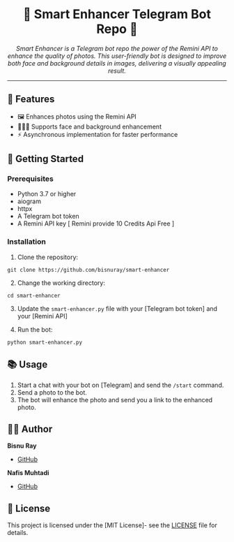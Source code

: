 <h1 align="center">📸 Smart Enhancer Telegram Bot Repo 🤖</h1>

<p align="center">
  <em>Smart Enhancer is a Telegram bot repo the power of the Remini API to enhance the quality of photos. This user-friendly bot is designed to improve both face and background details in images, delivering a visually appealing result. </em>
</p>

<hr>

## 🌟 Features

- 🖼️ Enhances photos using the Remini API
- 🧑‍🤝‍🧑 Supports face and background enhancement
- ⚡ Asynchronous implementation for faster performance

## 🚀 Getting Started

### Prerequisites

- Python 3.7 or higher
- aiogram
- httpx
- A Telegram bot token
- A Remini API key [ Remini provide 10 Credits Api Free ]

### Installation

1. Clone the repository:
````
git clone https://github.com/bisnuray/smart-enhancer
````
2. Change the working directory:

```
cd smart-enhancer
````

3. Update the `smart-enhancer.py` file with your [Telegram bot token] and your [Remini API]



4. Run the bot:

````
python smart-enhancer.py
````

## 📚 Usage

1. Start a chat with your bot on [Telegram] and send the `/start` command.
2. Send a photo to the bot.
3. The bot will enhance the photo and send you a link to the enhanced photo.

## 👨‍💻 Author

**Bisnu Ray**

- [GitHub](https://github.com/bisnuray)

**Nafis Muhtadi**

- [GitHub](https://github.com/NafisMuhtadi)

## 📜 License

This project is licensed under the [MIT License]- see the [LICENSE](https://github.com/bisnuray/smart-enhancer/blob/main/LICENSE) file for details.
